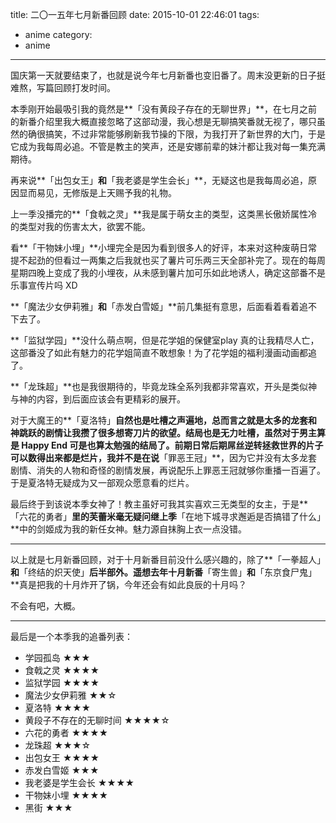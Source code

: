 title: 二〇一五年七月新番回顾
date: 2015-10-01 22:46:01
tags:
- anime
category:
- anime
---

国庆第一天就要结束了，也就是说今年七月新番也变旧番了。周末没更新的日子挺难熬，写篇回顾打发时间。

本季刚开始最吸引我的竟然是**「没有黄段子存在的无聊世界」**，在七月之前的新番介绍里我大概直接忽略了这部动漫，我心想是无聊搞笑番就无视了，哪只虽然的确很搞笑，不过非常能够刷新我节操的下限，为我打开了新世界的大门，于是它成为我每周必追。不管是教主的笑声，还是安娜前辈的妹汁都让我对每一集充满期待。


再来说**「出包女王」**和**「我老婆是学生会长」**，无疑这也是我每周必追，原因显而易见，无修版是上天赐予我的礼物。

上一季没播完的**「食戟之灵」**我是属于萌女主的类型，这类黑长傲娇属性冷的类型对我的伤害太大，欲罢不能。

看**「干物妹小埋」**小埋完全是因为看到很多人的好评，本来对这种废萌日常提不起劲的但看过一两集之后我就也买了薯片可乐两三天全部补完了。现在的每周星期四晚上变成了我的小埋夜，从未感到薯片加可乐如此地诱人，确定这部番不是乐事宣传片吗 XD

**「魔法少女伊莉雅」**和**「赤发白雪姬」**前几集挺有意思，后面看着看着追不下去了。

**「监狱学园」**没什么萌点啊，但是花学姐的保健室play 真的让我精尽人亡，这部番没了如此有魅力的花学姐简直不敢想象！为了花学姐的福利漫画动画都追了。

**「龙珠超」**也是我很期待的，毕竟龙珠全系列我都非常喜欢，开头是类似神与神的内容，到后面应该会有更精彩的展开。

对于大魔王的**「夏洛特」**自然也是吐槽之声遍地，总而言之就是太多的龙套和神跳跃的剧情让我攒了很多想寄刀片的欲望。结局也是无力吐槽，虽然对于男主算是 Happy End 可是也算太勉强的结局了。前期日常后期屌丝逆转拯救世界的片子可以数得出来都是烂片，我并不是在说**「罪恶王冠」**，因为它并没有太多龙套剧情、消失的人物和奇怪的剧情发展，再说配乐上罪恶王冠就够你重播一百遍了。于是夏洛特无疑成为又一部观众愿意看的烂片。

最后终于到该说本季女神了！教主虽好可我其实喜欢三无类型的女主，于是**「六花的勇者」**里的芙蕾米毫无疑问继上季**「在地下城寻求邂逅是否搞错了什么」**中的剑姬成为我的新任女神。魅力源自抹胸上衣一点没错。

---

以上就是七月新番回顾，对于十月新番目前没什么感兴趣的，除了**「一拳超人」**和**「终结的炽天使」**后半部外。遥想去年十月新番**「寄生兽」**和**「东京食尸鬼」**真是把我的十月炸开了锅，今年还会有如此良辰的十月吗？

不会有吧，大概。

---

最后是一个本季我的追番列表：

- 学园孤岛 ★★★
- 食戟之灵 ★★★★
- 监狱学园 ★★★★
- 魔法少女伊莉雅 ★★☆
- 夏洛特 ★★★★
- 黄段子不存在的无聊时间 ★★★★☆
- 六花的勇者 ★★★★
- 龙珠超 ★★★☆
- 出包女王 ★★★★
- 赤发白雪姬 ★★★
- 我老婆是学生会长 ★★★★
- 干物妹小埋 ★★★★
- 黑街 ★★★